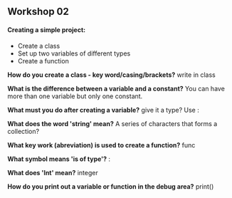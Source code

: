 ## Workshop 02

#### Creating a simple project:
  - Create a class
  - Set up two variables of different types
  - Create a function
  
**How do you create a class - key word/casing/brackets?**
  write in class
  
**What is the difference between a variable and a constant?**
You can have more than one variable but only one constant.

**What must you do after creating a variable?**
give it a type? Use : 

**What does the word 'string' mean?**
A series of characters that forms a collection?  

**What key work (abreviation) is used to create a function?**
func

**What symbol means 'is of type'?**
:

**What does 'Int' mean?**
integer 

**How do you print out a variable or function in the debug area?**
print()



